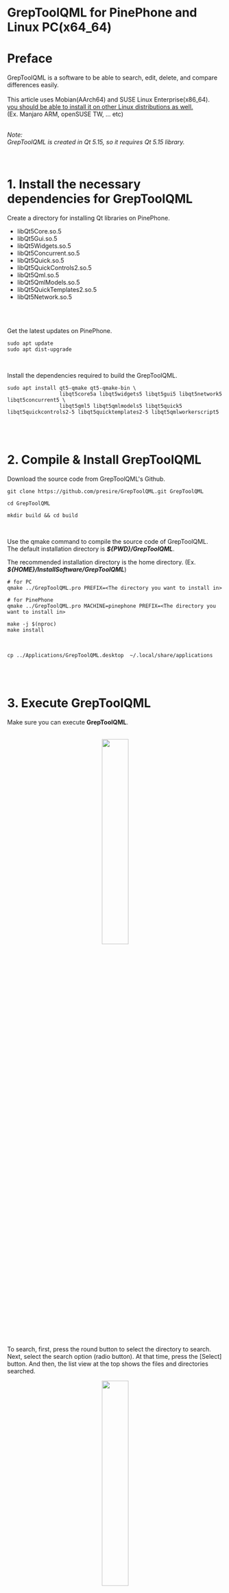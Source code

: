 # GrepToolQML for PinePhone and Linux PC(x64_64)

# Preface  
GrepToolQML is a software to be able to search, edit, delete, and compare differences easily.<br>
<br>
This article uses Mobian(AArch64) and SUSE Linux Enterprise(x86_64).<br>
<u>you should be able to install it on other Linux distributions as well.</u><br>
(Ex. Manjaro ARM, openSUSE TW, ... etc)<br>
<br>

*Note:*<br>
*GrepToolQML is created in Qt 5.15, so it requires Qt 5.15 library.*<br>
<br>
<br>

# 1. Install the necessary dependencies for GrepToolQML
Create a directory for installing Qt libraries on PinePhone.<br>
* libQt5Core.so.5
* libQt5Gui.so.5
* libQt5Widgets.so.5
* libQt5Concurrent.so.5
* libQt5Quick.so.5
* libQt5QuickControls2.so.5
* libQt5Qml.so.5
* libQt5QmlModels.so.5
* libQt5QuickTemplates2.so.5
* libQt5Network.so.5
<br>
<br>

Get the latest updates on PinePhone.<br>

    sudo apt update  
    sudo apt dist-upgrade  
<br>

Install the dependencies required to build the GrepToolQML.  

    sudo apt install qt5-qmake qt5-qmake-bin \
                     libqt5core5a libqt5widgets5 libqt5gui5 libqt5network5 libqt5concurrent5 \
                     libqt5qml5 libqt5qmlmodels5 libqt5quick5 libqt5quickcontrols2-5 libqt5quicktemplates2-5 libqt5qmlworkerscript5
<br>
<br>

# 2. Compile & Install GrepToolQML
Download the source code from GrepToolQML's Github.<br>

    git clone https://github.com/presire/GrepToolQML.git GrepToolQML

    cd GrepToolQML

    mkdir build && cd build
<br>

Use the qmake command to compile the source code of GrepToolQML.<br>
The default installation directory is <I>**${PWD}/GrepToolQML**</I>.<br>

The recommended installation directory is the home directory. (Ex. <I>**${HOME}/InstallSoftware/GrepToolQML**</I>)

    # for PC
    qmake ../GrepToolQML.pro PREFIX=<The directory you want to install in>

    # for PinePhone
    qmake ../GrepToolQML.pro MACHINE=pinephone PREFIX=<The directory you want to install in>

    make -j $(nproc)
    make install
<br>
    
    cp ../Applications/GrepToolQML.desktop  ~/.local/share/applications
<br>
<br>

# 3. Execute GrepToolQML
Make sure you can execute **GrepToolQML**.<br>
<br>
<center><img src="HC/GrepToolQML_1.png" width="35%" height="35%" ></center><br>
<br>

To search, first, press the round button to select the directory to search.<br>
Next, select the search option (radio button).
At that time, press the [Select] button.
And then, the list view at the top shows the files and directories searched.
<center><img src="HC/GrepToolQML_2.png" width="35%" height="35%" ></center><br>
<br>

To select multiple searched files or directories, double-tap an item.<br>
And then, the text and color display will change from "Multi Select: OFF" to "Multi Select: ON" at the bottom of the list.<br>
<center><img src="HC/GrepToolQML_3.png" width="35%" height="35%" ></center><br>
<br>

**PinePhone only**<br>
To set the editor and diff tools to be used, first, select [Feature] -> [Settings] at the Menu bar.<br>
Next, press the round button to select the executable for the editor and diff tool.<br>
Finally, click on the [Save] button.<br>
<center><img src="HC/GrepToolQML_4.png" width="35%" height="35%" ></center><br>
<br>

To set the color mode, select [Mode] -> [Dark Mode].<br>
Next, press the switch to select Light (Universal Light) or Dark (Material Dark).<br>
After changing the color mode, press the [Application Quit] button.<br>
~~The software will be automatically restarted and the color mode setting will be reflected.~~<br>
<center><img src="HC/GrepToolQML_5.png" width="35%" height="35%" ></center><br>
<br>

You can open the context menu by long pressing on the searched files and directories.(**PinePhone only**)<br>
For PC version, the context menu can be displayed by right-clicking the mouse.<br>
<br>
<i>**Note:**</I><br>
<i>**The editor can open a single file.**</I><br>
<i>**Diff Tool can be used to diff 2 files.**</I><br>
<center><img src="HC/GrepToolQML_6.png" width="35%" height="35%" ></center><br>

<br>
<br>
